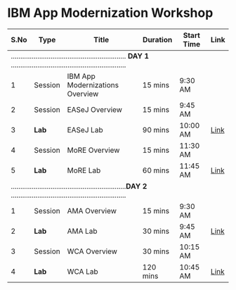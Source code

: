 # IBM App Modernization Workshop

<table>
    <thead>
        <th>S.No</th>
        <th>Type</th>
        <th>Title</th>
        <th>Duration</th>
        <th>Start Time</th>
        <th>Link</th>
    </thead>
    <tr>
        <td colspan="6"> ............................................................. <strong>DAY 1</strong> .............................................................</td>
    </tr>    
    <tr>
        <td>1</td>
        <td>Session</td>
        <td>IBM App Modernizations Overview </td>
        <td>15 mins</td>
        <td>9:30 AM</td>
        <td></td>        
    </tr>
    <tr>
        <td>2</td>
        <td>Session</td>
        <td>EASeJ Overview</td>
        <td>15 mins</td>
        <td>9:45 AM</td>
        <td></td>        
    </tr>
   <tr>
        <td>3</td>
        <td><strong>Lab</strong></td>
        <td>EASeJ Lab</td>
        <td>90 mins</td>
        <td>10:00 AM</td>
        <td><a href="./10-easej-lab">Link</a></td>
    </tr>    
    <tr>
        <td>4</td>
        <td>Session</td>
        <td>MoRE Overview</td>
        <td>15 mins</td>
        <td>11:30 AM</td>
        <td></td>        
    </tr>
   <tr>
        <td>5</td>
        <td><strong>Lab</strong></td>
        <td>MoRE Lab</td>
        <td>60 mins</td>
        <td>11:45 AM</td>
        <td><a href="./11-more-lab">Link</a></td>
    </tr>         
    <tr>
        <td colspan="6"> .............................................................<strong>DAY 2</strong> .............................................................</td>
    </tr> 
    <tr>
        <td>1</td>
        <td>Session</td>
        <td>AMA Overview</td>
        <td>15 mins</td>
        <td>9:30 AM</td>
        <td></td>        
    </tr>
   <tr>
        <td>2</td>
        <td><strong>Lab</strong></td>
        <td>AMA Lab</td>
        <td>30 mins</td>
        <td>9:45 AM</td>
        <td><a href="./12-ama-lab">Link</a></td>
    </tr>
    <tr>
        <td>3</td>
        <td>Session</td>
        <td>WCA Overview</td>
        <td>30 mins</td>
        <td>10:15 AM</td>
        <td></td>        
    </tr>
   <tr>
        <td>4</td>
        <td><strong>Lab</strong></td>
        <td>WCA Lab</td>
        <td>120 mins</td>
        <td>10:45 AM</td>
        <td><a href="./13-wca-lab">Link</a></td>
    </tr>    
</table>
